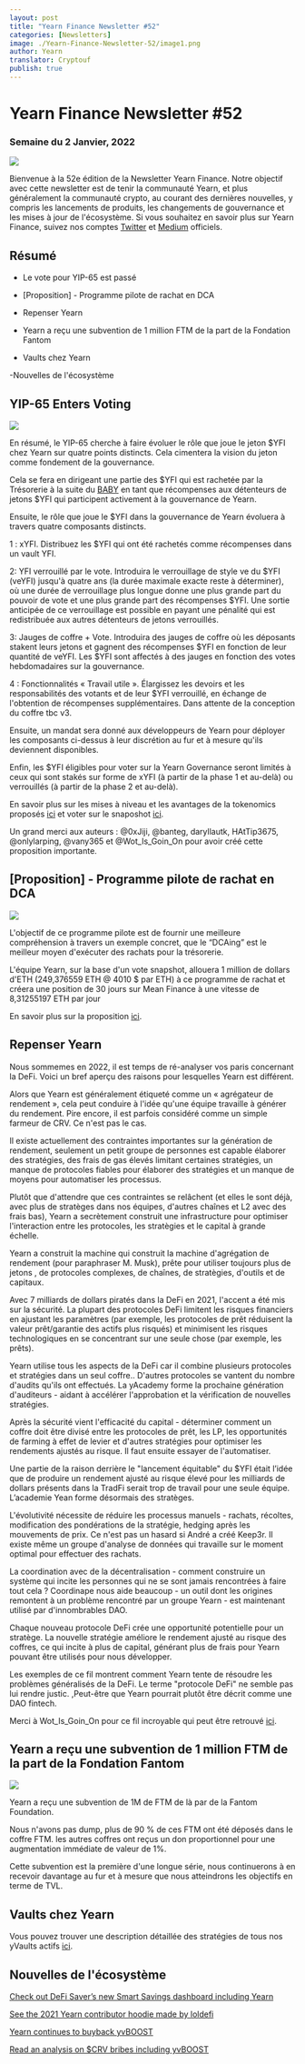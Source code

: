 ```yaml
---
layout: post
title: "Yearn Finance Newsletter #52"
categories: [Newsletters]
image: ./Yearn-Finance-Newsletter-52/image1.png
author: Yearn
translator: Cryptouf
publish: true
---
```


# Yearn Finance Newsletter #52

### Semaine du 2 Janvier, 2022

![](image1.png)

Bienvenue à la 52e édition de la Newsletter Yearn Finance. Notre objectif avec cette newsletter est de tenir la communauté Yearn, et plus généralement la communauté crypto, au courant des dernières nouvelles, y compris les lancements de produits, les changements de gouvernance et les mises à jour de l'écosystème. Si vous souhaitez en savoir plus sur Yearn Finance, suivez nos comptes [Twitter](https://twitter.com/iearnfinance) et [Medium](https://medium.com/iearn) officiels.

## Résumé

- Le vote pour YIP-65 est passé

- [Proposition] - Programme pilote de rachat en DCA

- Repenser Yearn

- Yearn a reçu une subvention de 1 million FTM de la part de la Fondation Fantom
- Vaults chez Yearn

-Nouvelles de l'écosystème

## YIP-65 Enters Voting

![](image2.png)

En résumé, le YIP-65 cherche à faire évoluer le rôle que joue le jeton $YFI chez Yearn sur quatre points distincts. Cela cimentera la vision du jeton comme fondement de la gouvernance.

Cela se fera en dirigeant une partie des $YFI qui est rachetée par la Trésorerie à la suite du [BABY](https://yips.yearn.finance/YIPS/yip-56) en tant que récompenses aux détenteurs de jetons $YFI qui participent activement à la gouvernance de Yearn.

Ensuite, le rôle que joue le $YFI dans la gouvernance de Yearn évoluera à travers quatre composants distincts.

1 : xYFI. Distribuez les $YFI qui ont été rachetés comme récompenses dans un vault YFI.

2: YFI verrouillé par le vote. Introduira le verrouillage de style ve du $YFI (veYFI) jusqu'à quatre ans (la durée maximale exacte reste à déterminer), où une durée de verrouillage plus longue donne une plus grande part du pouvoir de vote et une plus grande part des récompenses $YFI. Une sortie anticipée de ce verrouillage est possible en payant une pénalité qui est redistribuée aux autres détenteurs de jetons verrouillés.

3: Jauges de coffre + Vote. Introduira des jauges de coffre où les déposants stakent leurs jetons et gagnent des récompenses $YFI en fonction de leur quantité de veYFI. Les $YFI sont affectés à des jauges en fonction des votes hebdomadaires sur la gouvernance.

4 : Fonctionnalités « Travail utile ». Élargissez les devoirs et les responsabilités des votants et de leur $YFI verrouillé, en échange de l'obtention de récompenses supplémentaires. Dans attente de la conception du coffre tbc v3.

Ensuite, un mandat sera donné aux développeurs de Yearn pour déployer les composants ci-dessus à leur discrétion au fur et à mesure qu'ils deviennent disponibles.

Enfin, les $YFI éligibles pour voter sur la Yearn Governance seront limités à ceux qui sont stakés sur forme de xYFI (à partir de la phase 1 et au-delà) ou verrouillés (à partir de la phase 2 et au-delà).

En savoir plus sur les mises à niveau et les avantages de la tokenomics proposés [ici](https://gov.yearn.finance/t/yip-65-evolving-yfi-tokenomics/11994) et voter sur le snaposhot [ici](https://snapshot.org/#/ybaby.eth/proposal/0x8f7417fa5565d9f46e16618503e8808c36d51b2a9e8217a68c632d7c090d69d9).

Un grand merci aux auteurs : @0xJiji, @banteg, daryllautk, HAtTip3675, @onlylarping, @vany365 et @Wot_Is_Goin_On pour avoir créé cette proposition importante.

## [Proposition] - Programme pilote de rachat en DCA

![](image3.png)

L'objectif de ce programme pilote est de fournir une meilleure compréhension à travers un exemple concret, que le “DCAing” est le meilleur moyen d'exécuter des rachats pour la trésorerie.

L'équipe Yearn, sur la base d'un vote snapshot, allouera 1 million de dollars d'ETH (249,376559 ETH @ 4010 $ par ETH) à ce programme de rachat et créera une position de 30 jours sur Mean Finance à une vitesse de 8,31255197 ETH par jour

En savoir plus sur la proposition [ici](https://gov.yearn.finance/t/proposal-mean-dca-buyback-pilot-program/12065).

## Repenser Yearn

Nous sommemes en 2022, il est temps de ré-analyser vos paris concernant la DeFi. Voici un bref aperçu des raisons pour lesquelles Yearn est différent.

Alors que Yearn est généralement étiqueté comme un « agrégateur de rendement », cela peut conduire à l'idée qu'une équipe travaille à générer du rendement. Pire encore, il est parfois considéré comme un simple farmeur de CRV. Ce n'est pas le cas.

Il existe actuellement des contraintes importantes sur la génération de rendement, seulement un petit groupe de personnes est capable élaborer des stratégies, des frais de gas élevés limitant certaines stratégies, un manque de protocoles fiables pour élaborer des stratégies et un manque de moyens pour automatiser les processus.

Plutôt que d'attendre que ces contraintes se relâchent (et elles le sont déjà, avec plus de stratèges dans nos équipes, d'autres chaînes et L2 avec des frais bas), Yearn a secrètement construit une infrastructure pour optimiser l'interaction entre les protocoles, les stratègies et le capital à grande échelle.

Yearn a construit la machine qui construit la machine d'agrégation de rendement (pour paraphraser M. Musk), prête pour utiliser toujours plus de jetons , de protocoles complexes, de chaînes, de stratègies, d'outils et de capitaux.

Avec 7 milliards de dollars piratés dans la DeFi en 2021, l'accent a été mis sur la sécurité. La plupart des protocoles DeFi limitent les risques financiers en ajustant les paramètres (par exemple, les protocoles de prêt réduisent la valeur prêt/garantie des actifs plus risqués) et minimisent les risques technologiques en se concentrant sur une seule chose (par exemple, les prêts).

Yearn utilise tous les aspects de la DeFi car il combine plusieurs protocoles et stratégies dans un seul coffre.. D'autres protocoles se vantent du nombre d'audits qu'ils ont effectués. La yAcademy forme la prochaine génération d'auditeurs - aidant à accélérer l'approbation et la vérification de nouvelles stratégies.

Après la sécurité vient l'efficacité du capital - déterminer comment un coffre doit être divisé entre les protocoles de prêt, les LP, les opportunités de farming à effet de levier et d'autres stratégies pour optimiser les rendements ajustés au risque. Il faut ensuite essayer de l'automatiser.

Une partie de la raison derrière le "lancement équitable" du $YFI était l’idée que de produire un rendement ajusté au risque élevé pour les milliards de dollars présents dans la TradFi serait trop de travail pour une seule équipe. L’academie Yean forme désormais des stratèges.

L'évolutivité nécessite de réduire les processus manuels - rachats, récoltes, modification des pondérations de la stratégie, hedging après les mouvements de prix. Ce n'est pas un hasard si André a créé Keep3r. Il existe même un groupe d'analyse de données qui travaille sur le moment optimal pour effectuer des rachats.

La coordination avec de la décentralisation - comment construire un système qui incite les personnes qui ne se sont jamais rencontrées à faire tout cela ? Coordinape nous aide beaucoup - un outil dont les origines remontent à un problème rencontré par un groupe Yearn - est maintenant utilisé par d'innombrables DAO.

Chaque nouveau protocole DeFi crée une opportunité potentielle pour un stratège. La nouvelle stratégie améliore le rendement ajusté au risque des coffres, ce qui incite à plus de capital, générant plus de frais pour Yearn pouvant être utilisés pour nous développer.

Les exemples de ce fil montrent comment Yearn tente de résoudre les problèmes généralisés de la DeFi. Le terme "protocole DeFi" ne semble pas lui rendre justic. ,Peut-être que Yearn pourrait plutôt être décrit comme une DAO fintech.

Merci à Wot_Is_Goin_On pour ce fil incroyable qui peut être retrouvé [ici](https://twitter.com/Wot_Is_Goin_On/status/1477277152336916484).

## Yearn a reçu une subvention de 1 million FTM de la part de la Fondation Fantom

![](image4.png)

Yearn a reçu une subvention de 1M de FTM de là par de la Fantom Foundation.

Nous n'avons pas dump, plus de 90 % de ces FTM ont été déposés dans le coffre FTM. les autres coffres ont reçus un don proportionnel pour une augmentation immédiate de valeur de 1%.

Cette subvention est la première d'une longue série, nous continuerons à en recevoir davantage au fur et à mesure que nous atteindrons les objectifs en terme de TVL.

## Vaults chez Yearn

Vous pouvez trouver une description détaillée des stratégies de tous nos yVaults actifs [ici](https://medium.com/yearn-state-of-the-vaults/the-vaults-at-yearn-9237905ffed3).

## Nouvelles de l'écosystème

[Check out DeFi Saver’s new Smart Savings dashboard including Yearn](https://twitter.com/DeFiSaver/status/1476614075815809028?s=20)

[See the 2021 Yearn contributor hoodie made by loldefi](https://twitter.com/loldefi/status/1477062572595884032)

[Yearn continues to buyback yvBOOST](https://twitter.com/wavey0x/status/1474946151006842884)

[Read an analysis on $CRV bribes including yvBOOST](https://twitter.com/0xSEM/status/1475284063204388867)
